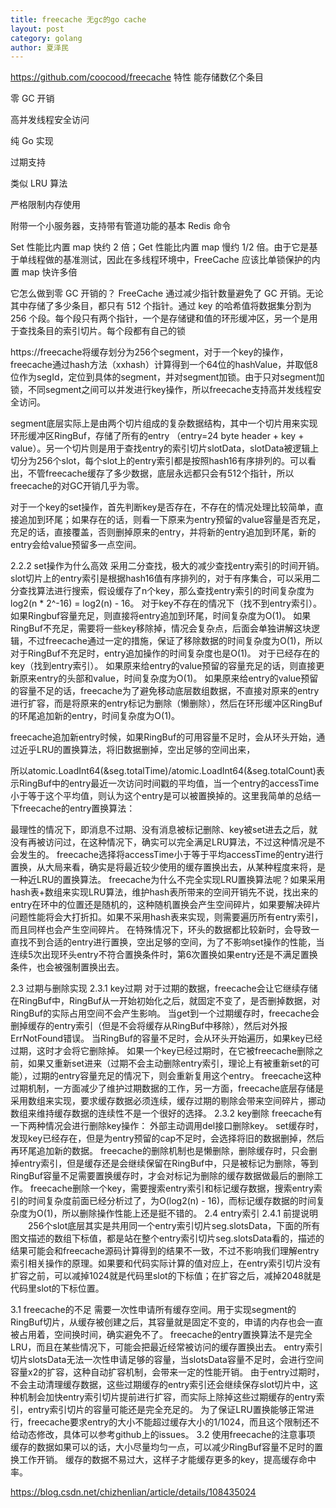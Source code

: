 ```yaml
---
title: freecache 无gc的go cache
layout: post
category: golang
author: 夏泽民
---
```

https://github.com/coocood/freecache
特性
能存储数亿个条目

零 GC 开销

高并发线程安全访问

纯 Go 实现

过期支持

类似 LRU 算法

严格限制内存使用

附带一个小服务器，支持带有管道功能的基本 Redis 命令
<!-- more -->
Set 性能比内置 map 快约 2 倍；Get 性能比内置 map 慢约 1/2 倍。由于它是基于单线程做的基准测试，因此在多线程环境中，FreeCache 应该比单锁保护的内置 map 快许多倍

它怎么做到零 GC 开销的？
FreeCache 通过减少指针数量避免了 GC 开销。无论其中存储了多少条目，都只有 512 个指针。通过 key 的哈希值将数据集分割为 256 个段。每个段只有两个指针，一个是存储键和值的环形缓冲区，另一个是用于查找条目的索引切片。每个段都有自己的锁 

https://freecache将缓存划分为256个segment，对于一个key的操作，freecache通过hash方法（xxhash）计算得到一个64位的hashValue，并取低8位作为segId，定位到具体的segment，并对segment加锁。由于只对segment加锁，不同segment之间可以并发进行key操作，所以freecache支持高并发线程安全访问。

segment底层实际上是由两个切片组成的复杂数据结构，其中一个切片用来实现环形缓冲区RingBuf，存储了所有的entry （entry=24 byte header + key + value）。另一个切片则是用于查找entry的索引切片slotData，slotData被逻辑上切分为256个slot，每个slot上的entry索引都是按照hash16有序排列的。可以看出，不管freecache缓存了多少数据，底层永远都只会有512个指针，所以freecache的对GC开销几乎为零。

对于一个key的set操作，首先判断key是否存在，不存在的情况处理比较简单，直接追加到环尾；如果存在的话，则看一下原来为entry预留的value容量是否充足，充足的话，直接覆盖，否则删掉原来的entry，并将新的entry追加到环尾，新的entry会给value预留多一点空间。

2.2.2 set操作为什么高效
采用二分查找，极大的减少查找entry索引的时间开销。slot切片上的entry索引是根据hash16值有序排列的，对于有序集合，可以采用二分查找算法进行搜索，假设缓存了n个key，那么查找entry索引的时间复杂度为log2(n * 2^-16) = log2(n) - 16。
对于key不存在的情况下（找不到entry索引）。
如果Ringbuf容量充足，则直接将entry追加到环尾，时间复杂度为O(1)。
如果RingBuf不充足，需要将一些key移除掉，情况会复杂点，后面会单独讲解这块逻辑，不过freecache通过一定的措施，保证了移除数据的时间复杂度为O(1)，所以对于RingBuf不充足时，entry追加操作的时间复杂度也是O(1)。
对于已经存在的key（找到entry索引）。
如果原来给entry的value预留的容量充足的话，则直接更新原来entry的头部和value，时间复杂度为O(1)。
如果原来给entry的value预留的容量不足的话，freecache为了避免移动底层数组数据，不直接对原来的entry进行扩容，而是将原来的entry标记为删除（懒删除），然后在环形缓冲区RingBuf的环尾追加新的entry，时间复杂度为O(1)。

freecache追加新entry时候，如果RingBuf的可用容量不足时，会从环头开始，通过近乎LRU的置换算法，将旧数据删掉，空出足够的空间出来，

所以atomic.LoadInt64(&seg.totalTime)/atomic.LoadInt64(&seg.totalCount)表示RingBuf中的entry最近一次访问时间戳的平均值，当一个entry的accessTime小于等于这个平均值，则认为这个entry是可以被置换掉的。这里我简单的总结一下freecache的entry置换算法：

最理性的情况下，即消息不过期、没有消息被标记删除、key被set进去之后，就没有再被访问过，在这种情况下，确实可以完全满足LRU算法，不过这种情况是不会发生的。
freecache选择将accessTime小于等于平均accessTime的entry进行置换，从大局来看，确实是将最近较少使用的缓存置换出去，从某种程度来将，是一种近LRU的置换算法。
freecache为什么不完全实现LRU置换算法呢？如果采用hash表+数组来实现LRU算法，维护hash表所带来的空间开销先不说，找出来的entry在环中的位置还是随机的，这种随机置换会产生空间碎片，如果要解决碎片问题性能将会大打折扣。如果不采用hash表来实现，则需要遍历所有entry索引，而且同样也会产生空间碎片。
在特殊情况下，环头的数据都比较新时，会导致一直找不到合适的entry进行置换，空出足够的空间，为了不影响set操作的性能，当连续5次出现环头entry不符合置换条件时，第6次置换如果entry还是不满足置换条件，也会被强制置换出去。

2.3 过期与删除实现
2.3.1 key过期
对于过期的数据，freecache会让它继续存储在RingBuf中，RingBuf从一开始初始化之后，就固定不变了，是否删掉数据，对RingBuf的实际占用空间不会产生影响。
当get到一个过期缓存时，freecache会删掉缓存的entry索引（但是不会将缓存从RingBuf中移除），然后对外报ErrNotFound错误。
当RingBuf的容量不足时，会从环头开始遍历，如果key已经过期，这时才会将它删除掉。
如果一个key已经过期时，在它被freecache删除之前，如果又重新set进来（过期不会主动删除entry索引，理论上有被重新set的可能），过期的entry容量充足的情况下，则会重新复用这个entry。
freecache这种过期机制，一方面减少了维护过期数据的工作，另一方面，freecache底层存储是采用数组来实现，要求缓存数据必须连续，缓存过期的剔除会带来空间碎片，挪动数组来维持缓存数据的连续性不是一个很好的选择。
2.3.2 key删除
freecache有一下两种情况会进行删除key操作：
外部主动调用del接口删除key。
set缓存时，发现key已经存在，但是为entry预留的cap不足时，会选择将旧的数据删掉，然后再环尾追加新的数据。
freecache的删除机制也是懒删除，删除缓存时，只会删掉entry索引，但是缓存还是会继续保留在RingBuf中，只是被标记为删除，等到RingBuf容量不足需要置换缓存时，才会对标记为删除的缓存数据做最后的删除工作。
freecache删除一个key，需要搜索entry索引和标记缓存数据，搜索entry索引的时间复杂度前面已经分析过了，为O(log2(n) - 16)，而标记缓存数据的时间复杂度为O(1)，所以删除操作性能上还是挺不错的。
2.4 entry索引
2.4.1 前提说明
  256个slot底层其实是共用同一个entry索引切片seg.slotsData，下面的所有图文描述的数组下标值，都是站在整个entry索引切片seg.slotsData看的，描述的结果可能会和freecache源码计算得到的结果不一致，不过不影响我们理解entry索引相关操作的原理。如果要和代码实际计算的值对应上，在entry索引切片没有扩容之前，可以减掉1024就是代码里slot的下标值；在扩容之后，减掉2048就是代码里slot的下标位置。

3.1 freecache的不足
需要一次性申请所有缓存空间。用于实现segment的RingBuf切片，从缓存被创建之后，其容量就是固定不变的，申请的内存也会一直被占用着，空间换时间，确实避免不了。
freecache的entry置换算法不是完全LRU，而且在某些情况下，可能会把最近经常被访问的缓存置换出去。
entry索引切片slotsData无法一次性申请足够的容量，当slotsData容量不足时，会进行空间容量x2的扩容，这种自动扩容机制，会带来一定的性能开销。
由于entry过期时，不会主动清理缓存数据，这些过期缓存的entry索引还会继续保存slot切片中，这种机制会加快entry索引切片提前进行扩容，而实际上除掉这些过期缓存的entry索引，entry索引切片的容量可能还是完全充足的。
为了保证LRU置换能够正常进行，freecache要求entry的大小不能超过缓存大小的1/1024，而且这个限制还不给动态修改，具体可以参考github上的issues。
3.2 使用freecache的注意事项
缓存的数据如果可以的话，大小尽量均匀一点，可以减少RingBuf容量不足时的置换工作开销。
缓存的数据不易过大，这样子才能缓存更多的key，提高缓存命中率。

https://blog.csdn.net/chizhenlian/article/details/108435024
